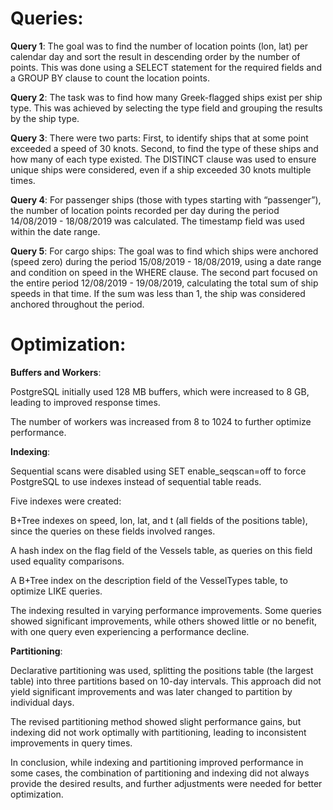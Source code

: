 # Queries:

**Query 1**: The goal was to find the number of location points (lon, lat) per calendar day and sort the result in descending order by the number of points. This was done using a SELECT statement for the required fields and a GROUP BY clause to count the location points.

**Query 2**: The task was to find how many Greek-flagged ships exist per ship type. This was achieved by selecting the type field and grouping the results by the ship type.

**Query 3**: There were two parts: First, to identify ships that at some point exceeded a speed of 30 knots. Second, to find the type of these ships and how many of each type existed. The DISTINCT clause was used to ensure unique ships were considered, even if a ship exceeded 30 knots multiple times.
 
**Query 4**: For passenger ships (those with types starting with “passenger”), the number of location points recorded per day during the period 14/08/2019 - 18/08/2019 was calculated. The timestamp field was used within the date range.

**Query 5**: For cargo ships: The goal was to find which ships were anchored (speed zero) during the period 15/08/2019 - 18/08/2019, using a date range and condition on speed in the WHERE clause. The second part focused on the entire period 12/08/2019 - 19/08/2019, calculating the total sum of ship speeds in that time. If the sum was less than 1, the ship was considered anchored throughout the period.

# Optimization:

**Buffers and Workers**:

PostgreSQL initially used 128 MB buffers, which were increased to 8 GB, leading to improved response times.

The number of workers was increased from 8 to 1024 to further optimize performance.
 
**Indexing**:

Sequential scans were disabled using SET enable_seqscan=off to force PostgreSQL to use indexes instead of sequential table reads.

Five indexes were created:

B+Tree indexes on speed, lon, lat, and t (all fields of the positions table), since the queries on these fields involved ranges.

A hash index on the flag field of the Vessels table, as queries on this field used equality comparisons.

A B+Tree index on the description field of the VesselTypes table, to optimize LIKE queries.

The indexing resulted in varying performance improvements. Some queries showed significant improvements, while others showed little or no benefit, with one query even experiencing a performance decline.

**Partitioning**:

Declarative partitioning was used, splitting the positions table (the largest table) into three partitions based on 10-day intervals. This approach did not yield significant improvements and was later changed to partition by individual days.

The revised partitioning method showed slight performance gains, but indexing did not work optimally with partitioning, leading to inconsistent improvements in query times.

In conclusion, while indexing and partitioning improved performance in some cases, the combination of partitioning and indexing did not always provide the desired results, and further adjustments were needed for better optimization.

